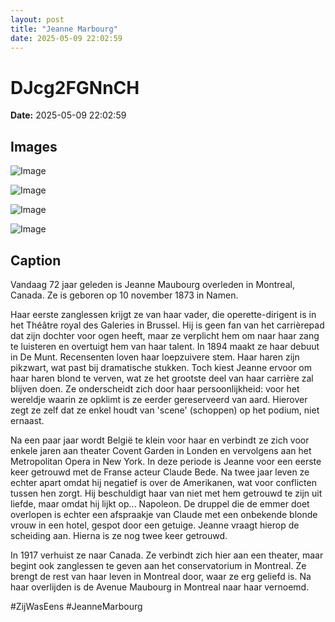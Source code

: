 ```yaml
---
layout: post
title: "Jeanne Marbourg"
date: 2025-05-09 22:02:59
---
```


# DJcg2FGNnCH

**Date:** 2025-05-09 22:02:59

## Images

![Image](/zij.was.eens/images/DJcg2FGNnCH_0.webp)

![Image](/zij.was.eens/images/DJcg2FGNnCH_1.webp)

![Image](/zij.was.eens/images/DJcg2FGNnCH_2.webp)

![Image](/zij.was.eens/images/DJcg2FGNnCH_3.webp)

## Caption

Vandaag 72 jaar geleden is Jeanne Maubourg overleden in Montreal, Canada. Ze is geboren op 10 november 1873 in Namen. 

Haar eerste zanglessen krijgt ze van haar vader, die operette-dirigent is in het Théâtre royal des Galeries in Brussel. Hij is geen fan van het carrièrepad dat zijn dochter voor ogen heeft, maar ze verplicht hem om naar haar zang te luisteren en overtuigt hem van haar talent. In 1894 maakt ze haar debuut in De Munt. Recensenten loven haar loepzuivere stem. Haar haren zijn pikzwart, wat past bij dramatische stukken. Toch kiest Jeanne ervoor om haar haren blond te verven, wat ze het grootste deel van haar carrière zal blijven doen. Ze onderscheidt zich door haar persoonlijkheid: voor het wereldje waarin ze opklimt is ze eerder gereserveerd van aard. Hierover zegt ze zelf dat ze enkel houdt van 'scene' (schoppen) op het podium, niet ernaast. 

Na een paar jaar wordt België te klein voor haar en verbindt ze zich voor enkele jaren aan theater Covent Garden in Londen en vervolgens aan het Metropolitan Opera in New York. In deze periode is Jeanne voor een eerste keer getrouwd met de Franse acteur Claude Bede. Na twee jaar leven ze echter apart omdat hij negatief is over de Amerikanen, wat voor conflicten tussen hen zorgt. Hij beschuldigt haar van niet met hem getrouwd te zijn uit liefde, maar omdat hij lijkt op... Napoleon. De druppel die de emmer doet overlopen is echter een afspraakje van Claude met een onbekende blonde vrouw in een hotel, gespot door een getuige. Jeanne vraagt hierop de scheiding aan. Hierna is ze nog twee keer getrouwd.

In 1917 verhuist ze naar Canada. Ze verbindt zich hier aan een theater, maar begint ook zanglessen te geven aan het conservatorium in Montreal. Ze brengt de rest van haar leven in Montreal door, waar ze erg geliefd is. Na haar overlijden is de Avenue Maubourg in Montreal naar haar vernoemd. 

#ZijWasEens #JeanneMarbourg

